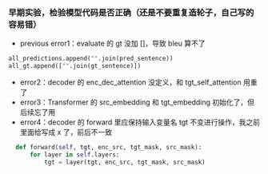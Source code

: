 ### 早期实验，检验模型代码是否正确（还是不要重复造轮子，自己写的容易错）
- previous error1：evaluate 的 gt 没加 []，导致 bleu 算不了

``` python
all_predictions.append("".join(pred_sentence))
all_gt.append(["".join(gt_sentence)])
```

- error2：decoder 的 enc_dec_attention 没定义，和 tgt_self_attention 用重了
- error3：Transformer 的 src_embedding 和 tgt_embedding 初始化了，但后续忘了用
- error4：decoder 的 forward 里应保持输入变量名 tgt 不变进行操作，我之前里面给写成 x 了，前后不一致

``` python
  def forward(self, tgt, enc_src, tgt_mask, src_mask):
      for layer in self.layers:
          tgt = layer(tgt, enc_src, tgt_mask, src_mask)
```
